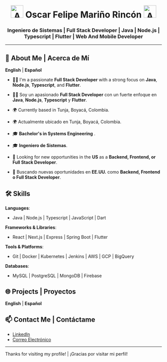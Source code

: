 <div align="center">
  <h1>
    <img src="https://www.emojiall.com/images/240/microsoft-teams/1f44b.png" width="40" height="40" alt="Animated Emoji">
    Oscar Felipe Mariño Rincón
    <img src="https://www.emojiall.com/images/240/microsoft-teams/1f44b.png" width="40" height="40" alt="Animated Emoji">
  </h1>
  <h3>Ingeniero de Sistemas | Full Stack Developer | Java | Node.js | Typescript | Flutter | Web And Mobile Developer</h3>
</div>

---

## 🤖 About Me | Acerca de Mí

**English** | **Español**

- 👨‍💻 I'm a passionate **Full Stack Developer** with a strong focus on **Java**, **Node.js**, **Typescript**, and **Flutter**.
- 👨‍💻 Soy un apasionado **Full Stack Developer** con un fuerte enfoque en **Java**, **Node.js**, **Typescript** y **Flutter**.

- 🌍 Currently based in Tunja, Boyacá, Colombia.
- 🌍 Actualmente ubicado en Tunja, Boyacá, Colombia.

- 🎓 **Bachelor's in Systems Engineering** .
- 🎓 **Ingeniero de Sistemas**.

- 💼 Looking for new opportunities in the **US** as a **Backend, Frontend, or Full Stack Developer**.
- 💼 Buscando nuevas oportunidades en **EE.UU.** como **Backend, Frontend o Full Stack Developer**.

## 🛠️ Skills

**Languages**:
- Java | Node.js | Typescript | JavaScript | Dart

**Frameworks & Libraries**:
- React | Next.js | Express | Spring Boot | Flutter

**Tools & Platforms**:
- Git | Docker | Kubernetes | Jenkins | AWS | GCP | BigQuery

**Databases**:
- MySQL | PostgreSQL | MongoDB | Firebase

## 🌐 Projects | Proyectos

**English** | **Español**

## 📫 Contact Me | Contáctame

- [LinkedIn](https://www.linkedin.com/in/pipe-rincon/) 
- [Correo Electrónico](mailto:piperincon.dev@gmail.com)

---

Thanks for visiting my profile! | ¡Gracias por visitar mi perfil!
